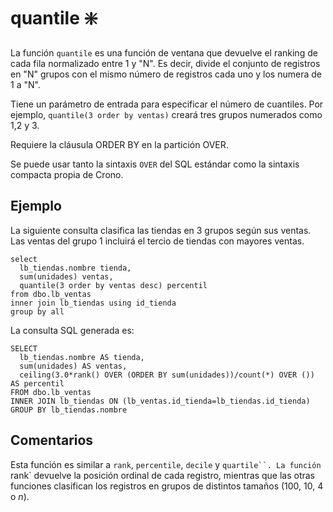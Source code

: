 ﻿---
SidebarGroup: "Funciones de negocio y estadísticas"
Autogenerated: true
---

# quantile ❇️

La función `quantile` es una función de ventana que devuelve el ranking de cada fila normalizado entre 1 y "N". Es decir, divide el conjunto de registros en "N" grupos con el mismo número de registros cada uno y los numera de 1 a "N".

Tiene un parámetro de entrada para especificar el número de cuantiles. Por ejemplo, `quantile(3 order by ventas)` creará tres grupos numerados como 1,2 y 3.

Requiere la cláusula ORDER BY en la partición OVER.

Se puede usar tanto la sintaxis `OVER` del SQL estándar como la sintaxis compacta propia de Crono.

## Ejemplo

La siguiente consulta clasifica las tiendas en 3 grupos según sus ventas. Las ventas del grupo 1 incluirá el tercio de tiendas con mayores ventas.

```
select 
  lb_tiendas.nombre tienda,
  sum(unidades) ventas,
  quantile(3 order by ventas desc) percentil
from dbo.lb_ventas
inner join lb_tiendas using id_tienda
group by all
```

La consulta SQL generada es:

```
SELECT
  lb_tiendas.nombre AS tienda,
  sum(unidades) AS ventas,
  ceiling(3.0*rank() OVER (ORDER BY sum(unidades))/count(*) OVER ()) AS percentil
FROM dbo.lb_ventas
INNER JOIN lb_tiendas ON (lb_ventas.id_tienda=lb_tiendas.id_tienda)
GROUP BY lb_tiendas.nombre
```

## Comentarios

Esta función es similar a `rank`, `percentile`, `decile` y `quartile``. La función `rank` devuelve la posición ordinal de cada registro, mientras que las otras funciones clasifican los registros en grupos de distintos tamaños (100, 10, 4 o *n*).


